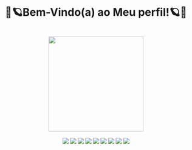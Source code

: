 <h1 align="center">🌌🪐Bem-Vindo(a) ao Meu perfil!🪐🌌</h1>
<br>
<div align="center">
  <img src="https://media.tenor.com/8XfhFrwNfv0AAAAC/space-pixel-art.gif" width="250px">
</div>
<br>
<div align="center"/>
   <img src="https://img.shields.io/badge/HTML5-E34F26?style=for-the-badge&logo=html5&logoColor=white&color=320E3B"/>
   <img src="https://img.shields.io/badge/CSS3-1572B6?style=for-the-badge&logo=css3&logoColor=white&color=381248"/> 
   <img src="https://img.shields.io/badge/python-3670A0?style=for-the-badge&logo=python&logoColor=white&color=3D1654"/>
   <img src="https://img.shields.io/badge/figma-%23F24E1E.svg?style=for-the-badge&logo=figma&logoColor=white&color=421A60"/>
   <img src="https://img.shields.io/badge/Flask-000000?style=for-the-badge&logo=flask&logoColor=white&color=471D6C"/>
   <img src="https://img.shields.io/badge/Bootstrap-563D7C?style=for-the-badge&logo=bootstrap&logoColor=white&color=512485"/>
   <img src="https://img.shields.io/badge/MySQL-000000?style=for-the-badge&logo=mysql&logoColor=white&color=5B2B9D"/>
   <img src="https://img.shields.io/badge/Docker-000000?style=for-the-badge&logo=docker&logoColor=white&color=55309C"/>
   <img src="https://img.shields.io/badge/JavaScript-000000?style=for-the-badge&logo=javascript&logoColor=white&color=4E359B"/>
</div>
